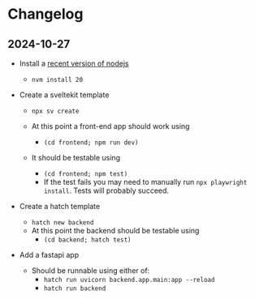 # Changelog


## 2024-10-27

* Install a [recent version of nodejs](https://nodejs.org/en/download/package-manager)
  * `nvm install 20`

* Create a sveltekit template
  * `npx sv create`

  * At this point a front-end app should work using 
    * `(cd frontend; npm run dev)`
  * It should be testable using
    * `(cd frontend; npm test)`
    * If the test fails you may need to manually run `npx playwright install`.   Tests will probably succeed.

* Create a hatch template
  * `hatch new backend`
  * At this point the backend should be testable using
    * `(cd backend; hatch test)`

* Add a fastapi app
  * Should be runnable using either of: 
    * `hatch run uvicorn backend.app.main:app --reload`
    * `hatch run backend`


